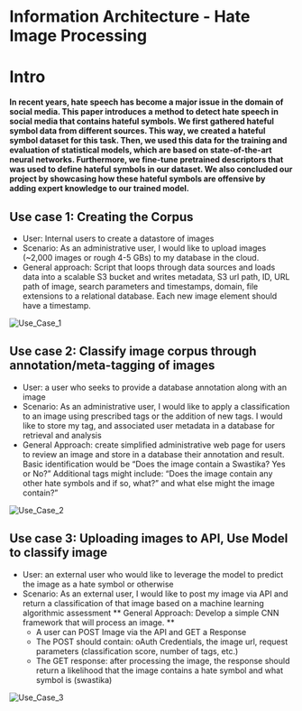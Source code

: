 # Information Architecture - Hate Image Processing 

# Intro
**In recent years, hate speech has become a major issue in the domain of social media. 
This paper introduces a method to detect hate speech in social media that contains hateful symbols. We first gathered hateful symbol data from different sources. This way, we created a hateful symbol dataset for this task. Then, we used this data for the training and evaluation of statistical models, which are based on state-of-the-art neural networks. Furthermore, we fine-tune pretrained descriptors that was used to define hateful symbols in our dataset. We also concluded our project by showcasing how these hateful symbols are offensive by adding expert knowledge to our trained model.** 


## Use case 1: Creating the Corpus
*	User: Internal users to create a datastore of images
*	Scenario: As an administrative user, I would like to upload images (~2,000 images or rough 4-5 GBs)  to my database in the cloud. 
*	General approach: Script that loops through data sources and loads data into a scalable S3 bucket and writes metadata, S3 url path, ID, URL path of image, search parameters and timestamps, domain, file extensions to a relational database.  Each new image element should have a timestamp. 

![Use_Case_1](https://user-images.githubusercontent.com/41594893/90063148-ee655b80-dcb6-11ea-84ca-82208afd122d.jpeg)


##	Use case 2: Classify image corpus through annotation/meta-tagging of images
*	User: a user who seeks to provide a database annotation along with an image
*	Scenario: As an administrative user, I would like to apply a classification to an image using prescribed tags or the addition of new tags. I would like to store my tag, and associated user metadata in a database for retrieval and analysis
*	General Approach:  create simplified administrative web page for users to review an image and store in a database their annotation and result. Basic identification would be “Does the image contain a Swastika? Yes or No?” Additional tags might include: “Does the image contain any other hate symbols and if so, what?” and what else might the image contain?”

![Use_Case_2](https://user-images.githubusercontent.com/41594893/90063183-f8875a00-dcb6-11ea-82d2-a62f3a06563a.jpeg)

##	Use case 3: Uploading images to API, Use Model to classify image
*	User: an external user who would like to leverage the model to predict the image as a hate symbol or otherwise
*	Scenario: As an external user, I would like to post my image via API and return a classification of that image based on a machine learning algorithmic assessment
**	General Approach:  Develop a simple CNN framework that will process an image. **
    *	A user can POST Image via the API and GET a Response
    *	The POST should contain: oAuth Credentials, the image url, request parameters (classification score, number of tags, etc.)
    *	The GET response: after processing the image, the response should return a likelihood that the image contains a hate symbol and what symbol is (swastika)

![Use_Case_3](https://user-images.githubusercontent.com/41594893/90063189-fae9b400-dcb6-11ea-9db9-3c7d3ccaa7ce.jpeg)


